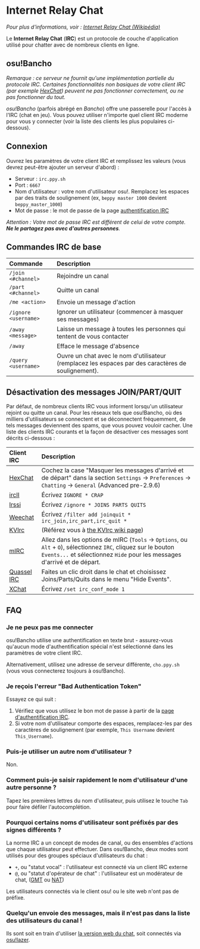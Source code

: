 # Internet Relay Chat

*Pour plus d'informations, voir : [Internet Relay Chat (Wikipédia)](https://fr.wikipedia.org/wiki/Internet_Relay_Chat "Wikipédia")*

Le **Internet Relay Chat** (**IRC**) est un protocole de couche d'application utilisé pour chatter avec de nombreux clients en ligne.

## osu!Bancho

*Remarque : ce serveur ne fournit qu'une implémentation partielle du protocole IRC. Certaines fonctionnalités non basiques de votre client IRC (par exemple [HexChat](https://hexchat.github.io/)) peuvent ne pas fonctionner correctement, ou ne pas fonctionner du tout.*

*osu!Bancho* (parfois abrégé en *Bancho*) offre une passerelle pour l'accès à l'IRC (chat en jeu). Vous pouvez utiliser n'importe quel client IRC moderne pour vous y connecter (voir la liste des clients les plus populaires ci-dessous).

## Connexion

Ouvrez les paramètres de votre client IRC et remplissez les valeurs (vous devrez peut-être ajouter un serveur d'abord) :

- Serveur : `irc.ppy.sh`
- Port : `6667`
- Nom d'utilisateur : votre nom d'utilisateur osu!. Remplacez les espaces par des traits de soulignement (ex, `beppy master 1000` devient `beppy_master_1000`)
- Mot de passe : le mot de passe de la page [authentification IRC](https://osu.ppy.sh/p/irc)

*Attention : Votre mot de passe IRC est différent de celui de votre compte. **Ne le partagez pas avec d'autres personnes**.*

## Commandes IRC de base

| Commande | Description |
| :-- | :-- |
| `/join <#channel>` | Rejoindre un canal |
| `/part <#channel>` | Quitte un canal |
| `/me <action>` | Envoie un message d'action |
| `/ignore <username>` | Ignorer un utilisateur (commencer à masquer ses messages) |
| `/away <message>` | Laisse un message à toutes les personnes qui tentent de vous contacter |
| `/away` | Efface le message d'absence |
| `/query <username>` | Ouvre un chat avec le nom d'utilisateur (remplacez les espaces par des caractères de soulignement). |

## Désactivation des messages JOIN/PART/QUIT

Par défaut, de nombreux clients IRC vous informent lorsqu'un utilisateur rejoint ou quitte un canal. Pour les réseaux tels que osu!Bancho, où des milliers d'utilisateurs se connectent et se déconnectent fréquemment, de tels messages deviennent des spams, que vous pouvez vouloir cacher. Une liste des clients IRC courants et la façon de désactiver ces messages sont décrits ci-dessous :

| Client IRC | Description |
| :-- | :-- |
| [HexChat](https://hexchat.github.io/ "GitHub") | Cochez la case "Masquer les messages d'arrivé et de départ" dans la section `Settings` -> `Preferences` -> `Chatting` -> `General` (Advanced pre-2.9.6)  |
| [ircII](http://www.eterna.com.au/ircii/ "ircII") | Écrivez `IGNORE * CRAP` |
| [Irssi](https://irssi.org "Irssi") | Écrivez `/ignore * JOINS PARTS QUITS` |
| [Weechat](https://weechat.org/ "Weechat") | Écrivez `/filter add joinquit * irc_join,irc_part,irc_quit *` |
| [KVIrc](https://www.kvirc.net/ "KVIrc") | (Référez vous à [the KVIrc wiki page](https://github.com/kvirc/KVIrc/wiki/FAQ#how-do-i-suppress-join-part-and-quit-messages "GitHub")) |
| [mIRC](https://www.mirc.com/ "mIRC") | Allez dans les options de mIRC (`Tools` -> `Options`, ou `Alt` + `O`), sélectionnez `IRC`, cliquez sur le bouton `Events...` et sélectionnez `Hide` pour les messages d'arrivé et de départ. |
| [Quassel IRC](https://quassel-irc.org/ "Quassel IRC") | Faites un clic droit dans le chat et choisissez Joins/Parts/Quits dans le menu "Hide Events". |
| [XChat](http://xchat.org/ "XChat") | Écrivez `/set irc_conf_mode 1` |

## FAQ

### Je ne peux pas me connecter

osu!Bancho utilise une authentification en texte brut - assurez-vous qu'aucun mode d'authentification spécial n'est sélectionné dans les paramètres de votre client IRC.

Alternativement, utilisez une adresse de serveur différente, `cho.ppy.sh` (vous vous connecterez toujours à osu!Bancho).

### Je reçois l'erreur "Bad Authentication Token"

Essayez ce qui suit :

1. Vérifiez que vous utilisez le bon mot de passe à partir de la [page d'authentification IRC](https://osu.ppy.sh/p/irc).
2. Si votre nom d'utilisateur comporte des espaces, remplacez-les par des caractères de soulignement (par exemple, `This Username` devient `This_Username`).

### Puis-je utiliser un autre nom d'utilisateur ?

Non.

### Comment puis-je saisir rapidement le nom d'utilisateur d'une autre personne ?

Tapez les premières lettres du nom d'utilisateur, puis utilisez le touche `Tab` pour faire défiler l'autocomplétion.

### Pourquoi certains noms d'utilisateur sont préfixés par des signes différents ?

La norme IRC a un concept de modes de canal, ou des ensembles d'actions que chaque utilisateur peut effectuer. Dans osu!Bancho, deux modes sont utilisés pour des groupes spéciaux d'utilisateurs du chat :

- `+`, ou "statut vocal" : l'utilisateur est connecté via un client IRC externe
- `@`, ou "statut d'opérateur de chat" : l'utilisateur est un modérateur de chat, ([GMT](/wiki/People/The_Team/Global_Moderation_Team) ou [NAT](/wiki/People/The_Team/Nomination_Assessment_Team))

Les utilisateurs connectés via le client osu! ou le site web n'ont pas de préfixe.

### Quelqu'un envoie des messages, mais il n'est pas dans la liste des utilisateurs du canal !

Ils sont soit en train d'utiliser [la version web du chat](https://osu.ppy.sh/community/chat), soit connectés via [osu!lazer](https://github.com/ppy/osu "GitHub").
